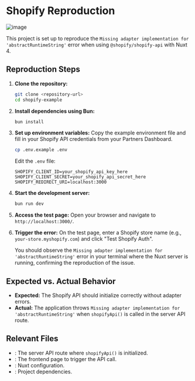 # Shopify Reproduction
![image](https://i.imgur.com/VUAj4iU.png)

This project is set up to reproduce the `Missing adapter implementation for 'abstractRuntimeString'` error when using `@shopify/shopify-api` with Nuxt 4.

## Reproduction Steps

1.  **Clone the repository:**
    ```bash
    git clone <repository-url>
    cd shopify-example
    ```

2.  **Install dependencies using Bun:**
    ```bash
    bun install
    ```

3.  **Set up environment variables:**
    Copy the example environment file and fill in your Shopify API credentials from your Partners Dashboard.
    ```bash
    cp .env.example .env
    ```
    Edit the `.env` file:
    ```
    SHOPIFY_CLIENT_ID=your_shopify_api_key_here
    SHOPIFY_CLIENT_SECRET=your_shopify_api_secret_here
    SHOPIFY_REDIRECT_URI=localhost:3000
    ```

4.  **Start the development server:**
    ```bash
    bun run dev
    ```

5.  **Access the test page:**
    Open your browser and navigate to `http://localhost:3000/`.

6.  **Trigger the error:**
    On the test page, enter a Shopify store name (e.g., `your-store.myshopify.com`) and click "Test Shopify Auth".

    You should observe the `Missing adapter implementation for 'abstractRuntimeString'` error in your terminal where the Nuxt server is running, confirming the reproduction of the issue.

## Expected vs. Actual Behavior

-   **Expected:** The Shopify API should initialize correctly without adapter errors.
-   **Actual:** The application throws `Missing adapter implementation for 'abstractRuntimeString'` when `shopifyApi()` is called in the server API route.

## Relevant Files

-   <mcfile name="server/api/shopify/auth.post.ts" path="server/api/shopify/auth.post.ts"></mcfile>: The server API route where `shopifyApi()` is initialized.
-   <mcfile name="pages/test-shopify.vue" path="pages/test-shopify.vue"></mcfile>: The frontend page to trigger the API call.
-   <mcfile name="nuxt.config.ts" path="nuxt.config.ts"></mcfile>: Nuxt configuration.
-   <mcfile name="package.json" path="package.json"></mcfile>: Project dependencies.

